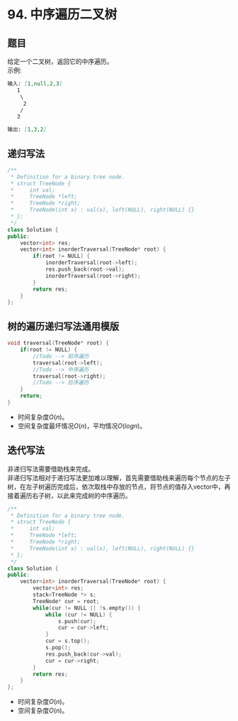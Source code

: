 # 94. 中序遍历二叉树

## 题目

给定一个二叉树，返回它的中序遍历。  
示例:

```md
输入: [1,null,2,3]
   1
    \
     2
    /
   3

输出: [1,3,2]
```

## 递归写法

```cpp
/**
 * Definition for a binary tree node.
 * struct TreeNode {
 *     int val;
 *     TreeNode *left;
 *     TreeNode *right;
 *     TreeNode(int x) : val(x), left(NULL), right(NULL) {}
 * };
 */
class Solution {
public:
    vector<int> res;
    vector<int> inorderTraversal(TreeNode* root) {
        if(root != NULL) {
            inorderTraversal(root->left);
            res.push_back(root->val);
            inorderTraversal(root->right);
        }
        return res;
    }
};
```

## 树的遍历递归写法通用模版

```cpp
void traversal(TreeNode* root) {
    if(root != NULL) {
        //Todo --> 前序遍历
        traversal(root->left);
        //Todo --> 中序遍历
        traversal(root->right);
        //Todo --> 后序遍历
    }
    return;
}
```

- 时间复杂度$O(n)$。
- 空间复杂度最坏情况$O(n)$，平均情况$O(logn)$。

## 迭代写法

非递归写法需要借助栈来完成。  
非递归写法相对于递归写法更加难以理解，首先需要借助栈来遍历每个节点的左子树，在左子树遍历完成后，依次取栈中存放的节点，将节点的值存入vector中，再接着遍历右子树，以此来完成树的中序遍历。

```cpp
/**
 * Definition for a binary tree node.
 * struct TreeNode {
 *     int val;
 *     TreeNode *left;
 *     TreeNode *right;
 *     TreeNode(int x) : val(x), left(NULL), right(NULL) {}
 * };
 */
class Solution {
public:
    vector<int> inorderTraversal(TreeNode* root) {
        vector<int> res;
        stack<TreeNode *> s;
        TreeNode* cur = root;
        while(cur != NULL || !s.empty()) {
            while (cur != NULL) {
                s.push(cur);
                cur = cur->left;
            }
            cur = s.top();
            s.pop();
            res.push_back(cur->val);
            cur = cur->right;
        }
        return res;
    }
};
```

- 时间复杂度$O(n)$。
- 空间复杂度$O(n)$。
